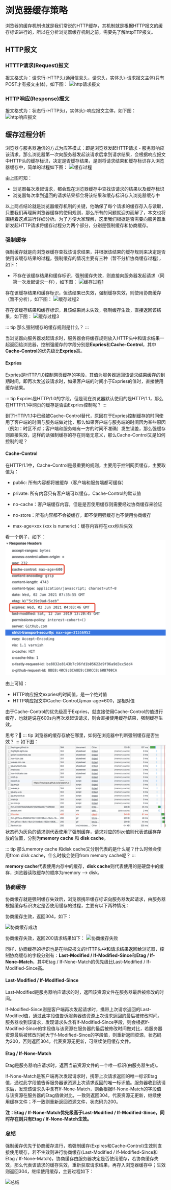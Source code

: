 # 浏览器缓存策略

浏览器的缓存机制也就是我们常说的HTTP缓存，其机制就是根据HTTP报文的缓存标识进行的，所以在分析浏览器缓存机制之前，需要先了解httpTTP报文。
## HTTP报文
### HTTTP请求(Request)报文
报文格式为：请求行-HTTP头(通用信息头，请求头，实体头)-请求报文主体(只有POST才有报文主体)，如下图：
![http请求报文](https://user-gold-cdn.xitu.io/2018/4/19/162db6358082ff05?imageView2/0/w/1280/h/960/format/webp/ignore-error/1)

### HTTP响应(Response)报文
报文格式为：状态行-HTTP头(，实体头)-响应报文主体，如下图：
![http响应报文](https://user-gold-cdn.xitu.io/2018/4/19/162db635806ca887?imageView2/0/w/1280/h/960/format/webp/ignore-error/1)

## 缓存过程分析

浏览器与服务器通信的方式为应答模式：即是浏览器发起HTTP请求 - 服务器响应该请求。那么浏览器第一次向服务器发起该请求后拿到请求结果，会根据响应报文中HTTP头的缓存标识，决定是否缓存结果，是则将请求结果和缓存标识存入浏览器缓存中，简单的过程如下图：
![缓存过程](https://user-gold-cdn.xitu.io/2018/4/19/162db6359673e7d0?imageView2/0/w/1280/h/960/format/webp/ignore-error/1)

由上图可知：

- 浏览器每次发起请求，都会现在浏览器缓存中查找该请求的结果以及缓存标识
- 浏览器每次拿到返回的请求结果都会将该结果和缓存标识存入浏览器缓存中

以上两点结论就是浏览器缓存机制的关键，他确保了每个请求的缓存存入与读取，只要我们再理解浏览器缓存的使用规则，那么所有的问题就迎刃而解了，本文也将围绕着这点进行详细分析。为了方便大家理解，这里我们根据是否需要向服务器重新发起HTTP请求将缓存过程分为两个部分，分别是强制缓存和协商缓存。

### 强制缓存

强制缓存就是向浏览器缓存查找该请求结果，并根据该结果的缓存规则来决定是否使用该缓存结果的过程，强制缓存的情况主要有三种（暂不分析协商缓存过程），如下：

- 不存在该缓存结果和缓存标识，强制缓存失效，则直接向服务器发起请求（同第一次发起请求一样），如下图：
![缓存过程1](https://user-gold-cdn.xitu.io/2018/4/19/162db63596c9de23?imageView2/0/w/1280/h/960/format/webp/ignore-error/1)

存在该缓存结果和缓存标识，但该结果已失效，强制缓存失效，则使用协商缓存（暂不分析），如下图：
![缓存过程2](https://user-gold-cdn.xitu.io/2018/4/19/162db63597182316?imageView2/0/w/1280/h/960/format/webp/ignore-error/1)

存在该缓存结果和缓存标识，且该结果尚未失效，强制缓存生效，直接返回该结果，如下图：
![缓存过程3](https://user-gold-cdn.xitu.io/2018/4/19/162db6359acd19d3?imageView2/0/w/1280/h/960/format/webp/ignore-error/1)

::: tip
那么强制缓存的缓存规则是什么？
:::

当浏览器向服务器发起请求时，服务器会将缓存规则放入HTTP头中和请求结果一起返回给浏览器，控制强缓存的字段分别是**Expries**和**Cache-Control**，其中**Cache-Control**的优先级比**Expries**高。

#### Expries

Expries是HTTP/1.0控制网页缓存的字段，其值为服务器返回该请求结果缓存的到期时间，即再次发送该请求时，如果客户端的时间小于Expries的值时，直接使用缓存结果。

::: tip
Expries是HTTP/1.0的字段，但是现在浏览器默认使用的是HTTP/1.1，那么在HTTP/1.1中网页的缓存是否由Expries控制呢？
:::

到了HTTP/1.1中已经被Cache-Control替代，原因在于Expries控制缓存的时间使用了客户端的时间与服务端做对比，那么如果客户端与服务端的时间因为某些原因（例如：时区不对；客户端和服务端有一方的时间不准确）发生误差，那么强缓存则直接失效，这样的话强制缓存的存在则毫无意义，那么Cache-Control又是如何控制的呢？

#### Cache-Control

在HTTP/1.1中，Cache-Control是最重要的规则，主要用于控制网页缓存，主要取值为：

- public: 所有内容都将被缓存（客户端和服务端都可缓存）

- private: 所有内容只有客户端可以缓存，Cache-Control的默认值

- no-cache：客户端缓存内容，但是是否使用缓存则需要经过协商缓存来验证

- no-store：所有内容都不会被缓存，即不使用强缓存也不使用协商缓存

- max-age=xxx (xxx is numeric)：缓存内容将在xxx秒后失效

看一个例子，如下：
![强缓存](./img/cache-control.png)

由上可知：

- HTTP响应报文expries的时间值，是一个绝对值
- HTTP响应报文中Cache-Control为max-age=600，是相对值

由于Cache-Control的优先级高于Expries，就直接使用Cache-Control的值进行缓存，也就是说在600s内再次发起该请求，则会直接使用缓存结果，强制缓存生效。

思考？🤔
::: tip
浏览器的缓存存放在哪里，如何在浏览器中判断强制缓存是否生效？
:::
如下图：
![分析1](./img/2.png)
状态码为灰色的请求则代表使用了强制缓存，请求对应的Size值则代表该缓存存放的位置，分别为**memory cache** 和 **disk cache**。

::: tip
那么memory cache 和disk cache又分别代表的是什么呢？什么时候会使用from disk cache，什么时候会使用from memory cache呢？
:::

**memory cache**代表使用内存中的缓存，**disk cache**则代表使用的是硬盘中的缓存，浏览器读取缓存的顺序为memory –> disk。


### 协商缓存

协商缓存就是强制缓存失效后，浏览器携带缓存标识向服务器发起请求，由服务器根据缓存标识决定是否使用缓存的过程，主要有以下两种情况：

协商缓存生效，返回304，如下：

![协商缓存成功](https://user-gold-cdn.xitu.io/2018/4/19/162db635cbfff69d?imageView2/0/w/1280/h/960/format/webp/ignore-error/1)

协商缓存失效，返回200请求结果如下：
![协商缓存失败](https://user-gold-cdn.xitu.io/2018/4/19/162db635cf070ff5?imageView2/0/w/1280/h/960/format/webp/ignore-error/1)

同样，协商缓存的标识也是在响应报文的HTTP头中和请求结果返回给浏览器，控制协商缓存的字段分别有：**Last-Modified / If-Modified-Since**和**Etag / If-None-Match**，其中Etag / If-None-Match的优先级比Last-Modified / If-Modified-Since高。

#### Last-Modified / If-Modified-Since

Last-Modified是服务器响应请求的时，返回该资源文件在服务器最后被修改的时间。

If-Modifled-Since则是客户端再次发起请求时，携带上次请求返回的Last-Modified值，通过此字段值告诉服务器该资源上次请求返回的最后被修改时间。
服务器收到该请求，发现请求头含有If-Modified-Since字段，则会根据If-Modified-Since的字段值与该资源在服务器的最后被修改时间做对比，若服务器资源最后被修改时间大于f-Modified-Since的字段值，则重新返回资源，状态码为200，否则返回304，代表资源无更新，可继续使用缓存文件。


#### Etag / If-None-Match

Etag是服务器响应请求时，返回当前资源文件的一个唯一标识(由服务器生成)。

If-None-Match是客户端再次发起请求时，携带上次请求返回的唯一标识Etag值，通过此字段值告诉服务器该资源上次请求返回的唯一标识值。服务器收到该请求后，发现该请求头中含有If-None-Match，则会根据If-None-Match的字段值与该资源在服务器的Etag值做对比，一致则返回304，代表资源无更新，继续使用缓存文件；不一致则重新返回资源文件，状态码为200。

**注：Etag / If-None-Match优先级高于Last-Modified / If-Modified-Since，同时存在则只有Etag / If-None-Match生效。**

### 总结
强制缓存优先于协商缓存进行，若强制缓存(Expires和Cache-Control)生效则直接使用缓存，若不生效则进行协商缓存(Last-Modified / If-Modified-Since和Etag / If-None-Match)，协商缓存由服务器决定是否使用缓存，若协商缓存失效，那么代表该请求的缓存失效，重新获取请求结果，再存入浏览器缓存中；生效则返回304，继续使用缓存，主要过程如下：

![总结](https://user-gold-cdn.xitu.io/2018/4/19/162db635ed5f6d26?imageView2/0/w/1280/h/960/format/webp/ignore-error/1)





